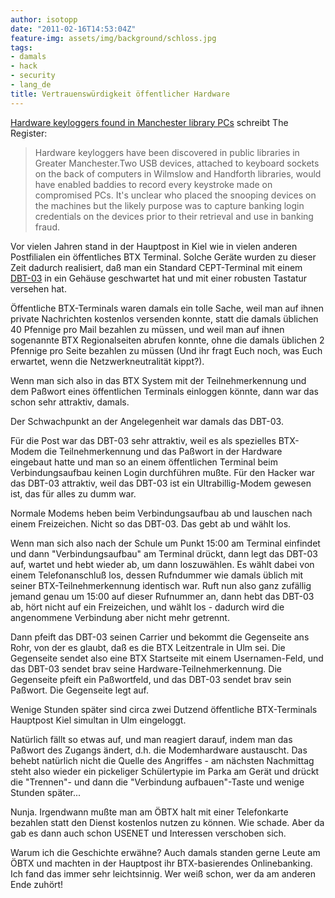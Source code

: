 ```yaml
---
author: isotopp
date: "2011-02-16T14:53:04Z"
feature-img: assets/img/background/schloss.jpg
tags:
- damals
- hack
- security
- lang_de
title: Vertrauenswürdigkeit öffentlicher Hardware
---
```


[Hardware keyloggers found in Manchester library PCs](http://www.theregister.co.uk/2011/02/15/hardware_keyloggers_manchester_libraries/) schreibt The Register: 

> Hardware keyloggers have been discovered in public libraries in Greater
> Manchester.Two USB devices, attached to keyboard sockets on the back of
> computers in Wilmslow and Handforth libraries, would have enabled baddies
> to record every keystroke made on compromised PCs. It's unclear who placed
> the snooping devices on the machines but the likely purpose was to capture
> banking login credentials on the devices prior to their retrieval and use
> in banking fraud.

Vor vielen Jahren stand in der Hauptpost in Kiel wie in vielen anderen
Postfilialen ein öffentliches BTX Terminal. Solche Geräte wurden zu dieser
Zeit dadurch realisiert, daß man ein Standard CEPT-Terminal mit einem
[DBT-03](http://de.wikipedia.org/wiki/Datei:Modem_DBT-03.jpg) in ein Gehäuse
geschwartet hat und mit einer robusten Tastatur versehen hat.

Öffentliche BTX-Terminals waren damals ein tolle Sache, weil man auf ihnen
private Nachrichten kostenlos versenden konnte, statt die damals üblichen 40
Pfennige pro Mail bezahlen zu müssen, und weil man auf ihnen sogenannte BTX
Regionalseiten abrufen konnte, ohne die damals üblichen 2 Pfennige pro Seite
bezahlen zu müssen (Und ihr fragt Euch noch, was Euch erwartet, wenn die
Netzwerkneutralität kippt?).

Wenn man sich also in das BTX System mit der Teilnehmerkennung und dem
Paßwort eines öffentlichen Terminals einloggen könnte, dann war das schon
sehr attraktiv, damals.

Der Schwachpunkt an der Angelegenheit war damals das DBT-03.

Für die Post war das DBT-03 sehr attraktiv, weil es als spezielles BTX-Modem
die Teilnehmerkennung und das Paßwort in der Hardware eingebaut hatte und
man so an einem öffentlichen Terminal beim Verbindungsaufbau keinen Login
durchführen mußte. Für den Hacker war das DBT-03 attraktiv, weil das DBT-03
ist ein Ultrabillig-Modem gewesen ist, das für alles zu dumm war.

Normale Modems heben beim Verbindungsaufbau ab und lauschen nach einem
Freizeichen. Nicht so das DBT-03. Das gebt ab und wählt los.

Wenn man sich also nach der Schule um Punkt 15:00 am Terminal einfindet und
dann "Verbindungsaufbau" am Terminal drückt, dann legt das DBT-03 auf,
wartet und hebt wieder ab, um dann loszuwählen. Es wählt dabei von einem
Telefonanschluß los, dessen Rufndummer wie damals üblich mit seiner
BTX-Teilnehmerkennung identisch war. Ruft nun also ganz zufällig jemand
genau um 15:00 auf dieser Rufnummer an, dann hebt das DBT-03 ab, hört nicht
auf ein Freizeichen, und wählt los - dadurch wird die angenommene Verbindung
aber nicht mehr getrennt.

Dann pfeift das DBT-03 seinen Carrier und bekommt die Gegenseite ans Rohr,
von der es glaubt, daß es die BTX Leitzentrale in Ulm sei. Die Gegenseite
sendet also eine BTX Startseite mit einem Usernamen-Feld, und das DBT-03
sendet brav seine Hardware-Teilnehmerkennung. Die Gegenseite pfeift ein
Paßwortfeld, und das DBT-03 sendet brav sein Paßwort. Die Gegenseite legt
auf.

Wenige Stunden später sind circa zwei Dutzend öffentliche BTX-Terminals
Hauptpost Kiel simultan in Ulm eingeloggt.

Natürlich fällt so etwas auf, und man reagiert darauf, indem man das Paßwort
des Zugangs ändert, d.h. die Modemhardware austauscht. Das behebt natürlich
nicht die Quelle des Angriffes - am nächsten Nachmittag steht also wieder
ein pickeliger Schülertypie im Parka am Gerät und drückt die "Trennen"- und
dann die "Verbindung aufbauen"-Taste und wenige Stunden später...

Nunja. Irgendwann mußte man am ÖBTX halt mit einer Telefonkarte bezahlen
statt den Dienst kostenlos nutzen zu können. Wie schade. Aber da gab es dann
auch schon USENET und Interessen verschoben sich.

Warum ich die Geschichte erwähne? Auch damals standen gerne Leute am ÖBTX
und machten in der Hauptpost ihr BTX-basierendes Onlinebanking. Ich fand das
immer sehr leichtsinnig. Wer weiß schon, wer da am anderen Ende zuhört!
